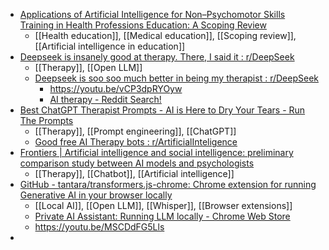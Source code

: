 - [Applications of Artificial Intelligence for Non–Psychomotor Skills Training in Health Professions Education: A Scoping Review](https://journals.lww.com/academicmedicine/abstract/9900/applications_of_artificial_intelligence_for.1062.aspx)
	- [[Health education]], [[Medical education]], [[Scoping review]], [[Artificial intelligence in education]]
- [Deepseek is insanely good at therapy. There, I said it : r/DeepSeek](https://www.reddit.com/r/DeepSeek/comments/1igilpk/deepseek_is_insanely_good_at_therapy_there_i_said/)
	- [[Therapy]], [[Open LLM]]
	- [Deepseek is soo soo much better in being my therapist : r/DeepSeek](https://www.reddit.com/r/DeepSeek/comments/1igg12k/deepseek_is_soo_soo_much_better_in_being_my/)
		- https://youtu.be/vCP3dpRYOyw
		- [AI therapy - Reddit Search!](https://www.reddit.com/search/?q=AI+therapy&cId=6ebd1253-b427-4aea-9432-f5ecf83e2836&iId=79c70615-75cd-4800-a3ec-3e36b1fe9d07)
- [Best ChatGPT Therapist Prompts - AI is Here to Dry Your Tears - Run The Prompts](https://runtheprompts.com/prompts/chatgpt/best-chatgpt-therapist-prompts/)
	- [[Therapy]], [[Prompt engineering]], [[ChatGPT]]
	- [Good free AI Therapy bots : r/ArtificialInteligence](https://www.reddit.com/r/ArtificialInteligence/comments/1i3rec7/good_free_ai_therapy_bots/)
- [Frontiers | Artificial intelligence and social intelligence: preliminary comparison study between AI models and psychologists](https://www.frontiersin.org/journals/psychology/articles/10.3389/fpsyg.2024.1353022/full)
	- [[Therapy]], [[Chatbot]], [[Artificial intelligence]]
- [GitHub - tantara/transformers.js-chrome: Chrome extension for running Generative AI in your browser locally](https://github.com/tantara/transformers.js-chrome)
	- [[Local AI]], [[Open LLM]], [[Whisper]], [[Browser extensions]]
	- [Private AI Assistant: Running LLM locally - Chrome Web Store](https://chromewebstore.google.com/detail/private-ai-assistant-runn/jojlpeliekadmokfnikappfadbjiaghp)
	- https://youtu.be/MSCDdFG5Lls
-